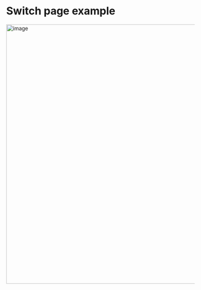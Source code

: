 # Switch page example   
<img width="694" alt="image" src="https://github.com/user-attachments/assets/01e96f16-f7e6-4616-b641-5c64df73aac0">

